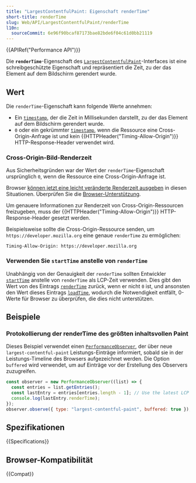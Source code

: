 ```yaml
---
title: "LargestContentfulPaint: Eigenschaft renderTime"
short-title: renderTime
slug: Web/API/LargestContentfulPaint/renderTime
l10n:
  sourceCommit: 6e96f90bcaf87173bae82bde6f04c61d0bb21119
---
```


{{APIRef("Performance API")}}

Die **`renderTime`**-Eigenschaft des [`LargestContentfulPaint`](/de/docs/Web/API/LargestContentfulPaint)-Interfaces ist eine schreibgeschützte Eigenschaft und repräsentiert die Zeit, zu der das Element auf dem Bildschirm gerendert wurde.

## Wert

Die `renderTime`-Eigenschaft kann folgende Werte annehmen:

- Ein [`timestamp`](/de/docs/Web/API/DOMHighResTimeStamp), der die Zeit in Millisekunden darstellt, zu der das Element auf dem Bildschirm gerendert wurde.
- `0` oder ein gekrümmter [`timestamp`](/de/docs/Web/API/DOMHighResTimeStamp), wenn die Ressource eine Cross-Origin-Anfrage ist und kein {{HTTPHeader("Timing-Allow-Origin")}} HTTP-Response-Header verwendet wird.

### Cross-Origin-Bild-Renderzeit

Aus Sicherheitsgründen war der Wert der `renderTime`-Eigenschaft ursprünglich `0`, wenn die Ressource eine Cross-Origin-Anfrage ist.

Browser [können jetzt eine leicht veränderte Renderzeit ausgeben](https://github.com/w3c/paint-timing/issues/104) in diesen Situationen. Überprüfen Sie die [Browser-Unterstützung](#browser-kompatibilität).

Um genauere Informationen zur Renderzeit von Cross-Origin-Ressourcen freizugeben, muss der {{HTTPHeader("Timing-Allow-Origin")}} HTTP-Response-Header gesetzt werden.

Beispielsweise sollte die Cross-Origin-Ressource senden, um `https://developer.mozilla.org` eine genaue `renderTime` zu ermöglichen:

```http
Timing-Allow-Origin: https://developer.mozilla.org
```

### Verwenden Sie `startTime` anstelle von `renderTime`

Unabhängig von der Genauigkeit der `renderTime` sollten Entwickler [`startTime`](/de/docs/Web/API/PerformanceEntry/startTime) anstelle von `renderTime` als LCP-Zeit verwenden. Dies gibt den Wert von des Eintrags [`renderTime`](/de/docs/Web/API/LargestContentfulPaint/renderTime) zurück, wenn er nicht `0` ist, und ansonsten den Wert dieses Eintrags [`loadTime`](/de/docs/Web/API/LargestContentfulPaint/loadTime), wodurch die Notwendigkeit entfällt, 0-Werte für Browser zu überprüfen, die dies nicht unterstützen.

## Beispiele

### Protokollierung der renderTime des größten inhaltsvollen Paint

Dieses Beispiel verwendet einen [`PerformanceObserver`](/de/docs/Web/API/PerformanceObserver), der über neue `largest-contentful-paint` Leistungs-Einträge informiert, sobald sie in der Leistungs-Timeline des Browsers aufgezeichnet werden. Die Option `buffered` wird verwendet, um auf Einträge vor der Erstellung des Observers zuzugreifen.

```js
const observer = new PerformanceObserver((list) => {
  const entries = list.getEntries();
  const lastEntry = entries[entries.length - 1]; // Use the latest LCP candidate
  console.log(lastEntry.renderTime);
});
observer.observe({ type: "largest-contentful-paint", buffered: true });
```

## Spezifikationen

{{Specifications}}

## Browser-Kompatibilität

{{Compat}}
